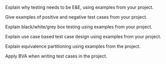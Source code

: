 <div id="introduction_what">

Explain why testing needs to be E&E, using examples from your project.

</div>


<div id="introduction_positiveVsNegative">

Give examples of positive and negative test cases from your project.

</div>


<div id="introduction_blackVsGlass">

Explain black/white/grey box testing using examples from your project.

</div>


<div id="more_testingUseCases">

Explain use case based test case design using examples from your project.

</div>


<div id="equivalencePartitions_intermediate">

Explain equivalence partitioning using examples from the project.

</div>


<div id="boundaryValueAnalysis_how">

Apply BVA when writing test cases in the project.

</div>
